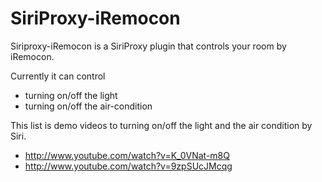 # SiriProxy-iRemocon

Siriproxy-iRemocon is a SiriProxy plugin that controls your room by iRemocon.

Currently it can control

- turning on/off the light
- turning on/off the air-condition

This list is demo videos to turning on/off the light and the air condition by Siri.
- http://www.youtube.com/watch?v=K_0VNat-m8Q
- http://www.youtube.com/watch?v=9zpSUcJMcqg